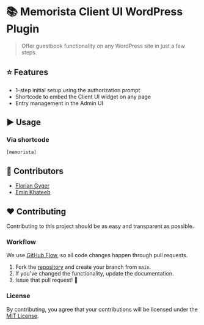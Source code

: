 # :books: Memorista Client UI WordPress Plugin

> Offer guestbook functionality on any WordPress site in just a few steps.

## :star: Features

- 1-step initial setup using the authorization prompt
- Shortcode to embed the Client UI widget on any page
- Entry management in the Admin UI

## :arrow_forward: Usage

### Via shortcode

```
[memorista]
```

## :raising_hand: Contributors

- [Florian Gyger](https://floriangyger.ch)
- [Emin Khateeb](https://emin.ch)

## :heart: Contributing

Contributing to this project should be as easy and transparent as possible.

### Workflow

We use [GitHub Flow](https://guides.github.com/introduction/flow/), so all code changes happen through pull requests.

1.  Fork the [repository](https://github.com/Memorista/memorista-wordpress-plugin) and create your branch from `main`.
2.  If you've changed the functionality, update the documentation.
3.  Issue that pull request! :tada:

### License

By contributing, you agree that your contributions will be licensed under the [MIT License](https://choosealicense.com/licenses/mit/).
